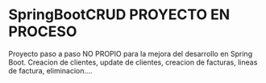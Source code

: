# SpringBootCRUD PROYECTO EN PROCESO
Proyecto paso a paso NO PROPIO para la mejora del desarrollo en Spring Boot.
Creacion de clientes, update de clientes, creacion de facturas, lineas de factura, eliminacion....




